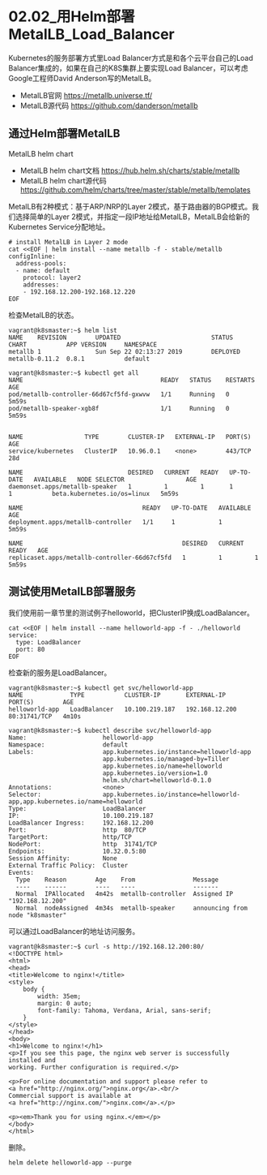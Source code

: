 # 02.02_用Helm部署MetalLB_Load_Balancer

Kubernetes的服务部署方式里Load Balancer方式是和各个云平台自己的Load Balancer集成的，如果在自己的K8S集群上要实现Load Balancer，可以考虑Google工程师David Anderson写的MetalLB。

- MetalLB官网 <https://metallb.universe.tf/>
- MetalLB源代码 <https://github.com/danderson/metallb>

## 通过Helm部署MetalLB

MetalLB helm chart

- MetalLB helm chart文档 <https://hub.helm.sh/charts/stable/metallb>
- MetalLB helm chart源代码 <https://github.com/helm/charts/tree/master/stable/metallb/templates>

MetalLB有2种模式：基于ARP/NRP的Layer 2模式，基于路由器的BGP模式。我们选择简单的Layer 2模式，并指定一段IP地址给MetalLB，MetalLB会给新的Kubernetes Service分配地址。

```text
# install MetalLB in Layer 2 mode
cat <<EOF | helm install --name metallb -f - stable/metallb
configInline:
  address-pools:
  - name: default
    protocol: layer2
    addresses:
    - 192.168.12.200-192.168.12.220
EOF
```

检查MetalLB的状态。

```text
vagrant@k8smaster:~$ helm list
NAME    REVISION        UPDATED                         STATUS          CHART           APP VERSION     NAMESPACE
metallb 1               Sun Sep 22 02:13:27 2019        DEPLOYED        metallb-0.11.2  0.8.1           default

vagrant@k8smaster:~$ kubectl get all
NAME                                      READY   STATUS    RESTARTS   AGE
pod/metallb-controller-66d67cf5fd-gxwvw   1/1     Running   0          5m59s
pod/metallb-speaker-xgb8f                 1/1     Running   0          5m59s


NAME                 TYPE        CLUSTER-IP   EXTERNAL-IP   PORT(S)   AGE
service/kubernetes   ClusterIP   10.96.0.1    <none>        443/TCP   28d

NAME                             DESIRED   CURRENT   READY   UP-TO-DATE   AVAILABLE   NODE SELECTOR                 AGE
daemonset.apps/metallb-speaker   1         1         1       1            1           beta.kubernetes.io/os=linux   5m59s

NAME                                 READY   UP-TO-DATE   AVAILABLE   AGE
deployment.apps/metallb-controller   1/1     1            1           5m59s

NAME                                            DESIRED   CURRENT   READY   AGE
replicaset.apps/metallb-controller-66d67cf5fd   1         1         1       5m59s
```

## 测试使用MetalLB部署服务

我们使用前一章节里的测试例子helloworld，把ClusterIP换成LoadBalancer。

```text
cat <<EOF | helm install --name helloworld-app -f - ./helloworld
service:
  type: LoadBalancer
  port: 80
EOF
```

检查新的服务是LoadBalancer。

```text
vagrant@k8smaster:~$ kubectl get svc/helloworld-app
NAME             TYPE           CLUSTER-IP       EXTERNAL-IP      PORT(S)        AGE
helloworld-app   LoadBalancer   10.100.219.187   192.168.12.200   80:31741/TCP   4m10s

vagrant@k8smaster:~$ kubectl describe svc/helloworld-app
Name:                     helloworld-app
Namespace:                default
Labels:                   app.kubernetes.io/instance=helloworld-app
                          app.kubernetes.io/managed-by=Tiller
                          app.kubernetes.io/name=helloworld
                          app.kubernetes.io/version=1.0
                          helm.sh/chart=helloworld-0.1.0
Annotations:              <none>
Selector:                 app.kubernetes.io/instance=helloworld-app,app.kubernetes.io/name=helloworld
Type:                     LoadBalancer
IP:                       10.100.219.187
LoadBalancer Ingress:     192.168.12.200
Port:                     http  80/TCP
TargetPort:               http/TCP
NodePort:                 http  31741/TCP
Endpoints:                10.32.0.5:80
Session Affinity:         None
External Traffic Policy:  Cluster
Events:
  Type    Reason        Age    From                Message
  ----    ------        ----   ----                -------
  Normal  IPAllocated   4m42s  metallb-controller  Assigned IP "192.168.12.200"
  Normal  nodeAssigned  4m34s  metallb-speaker     announcing from node "k8smaster"
```

可以通过LoadBalancer的地址访问服务。

```text
vagrant@k8smaster:~$ curl -s http://192.168.12.200:80/
<!DOCTYPE html>
<html>
<head>
<title>Welcome to nginx!</title>
<style>
    body {
        width: 35em;
        margin: 0 auto;
        font-family: Tahoma, Verdana, Arial, sans-serif;
    }
</style>
</head>
<body>
<h1>Welcome to nginx!</h1>
<p>If you see this page, the nginx web server is successfully installed and
working. Further configuration is required.</p>

<p>For online documentation and support please refer to
<a href="http://nginx.org/">nginx.org</a>.<br/>
Commercial support is available at
<a href="http://nginx.com/">nginx.com</a>.</p>

<p><em>Thank you for using nginx.</em></p>
</body>
</html>
```

删除。

```text
helm delete helloworld-app --purge
```
